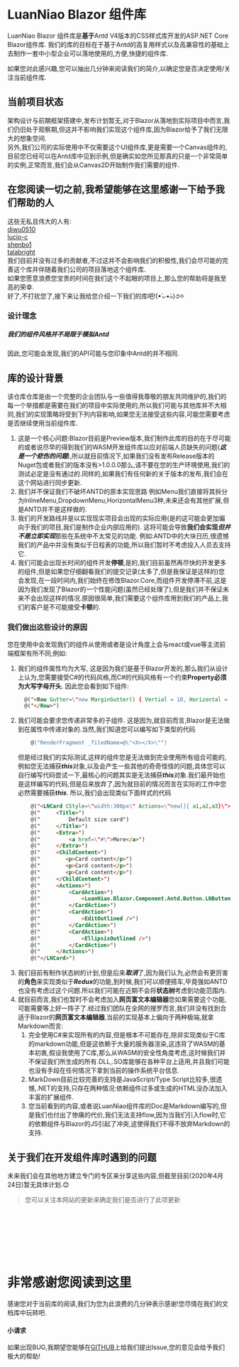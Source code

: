 # LuanNiao Blazor 组件库
LuanNiao Blazor 组件库是**基于**Antd V4版本的CSS样式库开发的ASP.NET Core Blazor组件库.
我们的库的目标在于基于Antd的高复用样式以及高兼容性的基础上去制作一套中小型企业可以落地使用的,方便,快捷的组件库.

如果您对此感兴趣,您可以抽出几分钟来阅读我们的简介,以确定您是否决定使用/关注当前组件库.

## 当前项目状态
架构设计与前期框架搭建中,发布计划暂无,对于Blazor从落地到实际项目中而言,我们仍旧处于观察期,但这并不影响我们实现这个组件库,因为Blazor给予了我们无限大的想象空间.<br/>
另外,我们公司的实际使用中不仅需要这个UI组件库,更是需要一个Canvas组件的,目前您已经可以在Antd库中见到示例,但是确实如您所见那真的只是一个非常简单的实例,正常而言,我们会从Canvas2D开始制作我们需要的组件.

## 在您阅读一切之前,我希望能够在这里感谢一下给予我们帮助的人
这些无私且伟大的人有:<br/>
[diwu0510](https://github.com/orgs/luanniao/people/diwu0510)<br/>
[lucio-c](https://github.com/orgs/luanniao/people/lucio-c)<br/>
[shenbo1](https://github.com/orgs/luanniao/people/shenbo1)<br/>
[talabright](https://github.com/orgs/luanniao/people/talabright) <br/>
我们目前并没有过多的贡献者,不过这并不会影响我们的积极性,我们会尽可能的完善这个库并伴随着我们公司的项目落地这个组件库.<br/>
如果您愿意浪费您宝贵的时间在我们这个不起眼的项目上,那么您的帮助将是我至高的荣幸.<br/>
好了,不打扰您了,接下来让我给您介绍一下我们的库吧!(•́⌄•́๑)૭✧
<br/>

### 设计理念
##### **我们的组件风格并不局限于模拟Antd**
因此,您可能会发现,我们的API可能与您印象中Antd的并不相同.


## 库的设计背景
该仓库仓库是由一个完整的企业团队与一些值得我尊敬的朋友共同维护的,我们的每一个举措都是需要在我们的项目中实际使用的,所以我们可能与其他库并不大相同,我们的实现策略将受到下列内容影响,如果您无法接受这些内容,可能您需要考虑是否继续使用当前组件库.
1.  这是一个核心问题:Blazor目前是Preview版本,我们制作此库的目的在于尽可能的或者说尽早的得到我们的WASM开发组件库以应对前端人员缺失的问题(***这是一个悲伤的问题***),所以就目前情况下,如果我们没有发布Release版本的Nuget包或者我们的版本没有>1.0.0.0那么,请不要在您的生产环境使用,我们的测试必定是没有通过的.同样的,如果我们有任何新的关于版本的发布,我们会在这个网站进行同步更新.
1.  我们并不保证我们不破坏ANTD的原本实现思路
    例如Menu我们直接将其拆分为InlineMenu,DropdownMenu,HorizontalMenu3种,未来还会有其他扩展,但是ANTD并不是这样做的.
1.  我们的开发路线并是以实现现实项目会出现的实际应用(是的这可能会更加偏向于我们的项目,我们是制作企业内部应用的).
    这将可能会导致**我们会实现*****但并不是立即实现***那些在系统中不太常见的功能.
    例如:ANTD中的大块日历,很遗憾我们的产品中并没有类似于日程表的功能,所以我们暂时不考虑投入人员去支持它.
1.  我们可能会出现长时间的组件开发**停顿**,是的,我们目前虽然再尽快的开发更多的组件,但是如果您仔细翻看我们的提交记录(太多了,但是我保证是这样的)您会发现,在一段时间内,我们始终在修改Blazor.Core,而组件开发停滞不前,这是因为我们发现了Blazor的一个性能问题(虽然已经处理了),但是我们并不保证未来不会出现这样的情况.原因很简单,我们需要这个组件库用到我们的产品上,我们的客户是不可能接受**卡顿**的.

### 我们做出这些设计的原因
您在使用中会发现我们的组件从使用或者是设计角度上会与react或vue等主流前端框架有所不同,例如:
1.  我们的组件属性均为大写,
    这是因为我们是基于Blazor开发的,那么我们从设计上认为,您需要接受C#的代码风格,而C#的代码风格有一个约束**Property必须为大写字母开头**.
    因此您会看到如下组件:
    ```Html
      @("<Row Gutter=\"new MarginGutter() { Vertial = 10, Horizontal = 4 }\">")
      @("</Row>")
    ```
1.  我们可能会要求您传递非常多的子组件.
    这是因为,就目前而言,Blazor是无法做到在属性中传递对象的.当然,我们知道您可以编写如下类型的代码
    ```C#
        @("RenderFragment _filedName=@\"<X></X>\"")
    ```
    但是经过我们的实际测试,这样的组件您是无法做到完全使用所有组合可能的,例如您无法捕获***this***对象,以及会产生一些其他的奇奇怪怪的问题,具体您可以自行编写代码尝试一下,最核心的问题其实是无法捕获***this***对象.我们最开始也是这样编写的代码,但是后来放弃了,因为就目前的情况而言在实际的工作中您必然需要捕获***this***.
    所以,我们会出现类似下面样式的代码
    ```Html
        @("<LNCard CStyle=\"width:300px\" Actions=\"new[]{ a1,a2,a3}\">")
        @("     <Title>")
        @("         Default size card")
        @("     </Title>")
        @("     <Extra>")
        @("         <a href=\"#\">More</a>")
        @("     </Extra>")
        @("     <ChildContent>")
        @("        <p>Card content</p>")
        @("        <p>Card content</p>")
        @("        <p>Card content</p>")
        @("     </ChildContent>")
        @("     <Actions>")
        @("         <CardAction>")
        @("             <LuanNiao.Blazor.Component.Antd.Button.LNButton OnClickCallback=\"@(async ( a)=>{ Console.WriteLine(\"asd\"); })\" />")
        @("         </CardAction>")
        @("         <CardAction>")
        @("             <EditOutlined />")
        @("         </CardAction>")
        @("         <CardAction>")
        @("             <EllipsisOutlined />")
        @("         </CardAction>")
        @("     </Actions>")
        @("</LNCard>")
    ```
1.  我们目前有制作状态树的计划,但是后来***取消***了,因为我们认为,必然会有更厉害的**角色**来实现类似于***Redux***的功能,到时候,我们可以顺便搭车,毕竟强如ANTD也没有考虑过这个问题.所以我们可能在近期不会将**状态树**考虑到功能范围内.
1. 就目前而言,我们也暂时不会考虑加入**网页富文本编辑器**您如果需要这个功能,可能需要等上好一阵子了.经过我们团队在全网的搜罗而言,我们并没有找到合适于Blazor的**网页富文本编辑器**,当前的实现基本上偏向于两种极端,就拿Markdown而言:
    1. 完全使用C#来实现所有的内容,但是根本不可能存在,除非实现类似于C库的markdown功能,但是这依赖于大量的服务器渲染,这违背了WASM的基本初衷,假设我使用了C库,那么从WASM的安全性角度考虑,这时候我们并不保证我们所生成的所有.DLL,.SO库能够在各种平台上适用,并且我们可能也没有手段在任何情况下拿到当前的操作系统平台信息.
    1. MarkDown目前比较完善的支持是JavaScript/Type Script比较多,很遗憾,.NET的支持,只存在两种情况:依赖组件过多或生成的HTML没办法加入丰富的扩展组件.
    1. 您当前看到的内容,或者说LuanNiao组件库的Doc是Markdown编写的,但是我们也付出了惨痛的代价,我们无法支持flow,因为当我们引入flow时,它的依赖组件与Blazor的JS引起了冲突,这使得我们不得不放弃Markdown的支持.

## 关于我们在开发组件库时遇到的问题
未来我们会在其他地方建立专门的专区来分享这些内容,但截至目前(2020年4月24日)暂无具体计划.:blush:
>您可以关注本网站的更新来确定我们是否进行了此项更新

<br/>
<br/>
<br/>
<br/>
<br/>
<br/>

# 非常感谢您阅读到这里
感谢您对于当前库的阅读,我们为您为此浪费的几分钟表示感谢!您尽情在我们的文档库中玩转吧.

#### 小请求
如果出现BUG,我期望您能够在[GITHUB](https://github.com/luanniao/Blazor.Component.Antd)上给我们提出Issue,您的意见会给予我们极大的帮助! 
